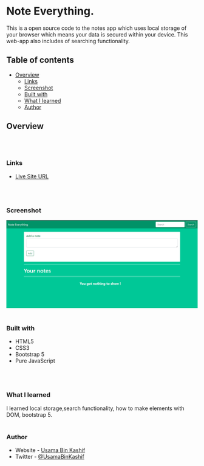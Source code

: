 # Note Everything.

This is a open source code to the notes app which uses local storage of your browser which means your data is secured within your device. This web-app also includes of searching functionality.

## Table of contents

- [Overview](#overview)
  - [Links](#links)
  - [Screenshot](#screenshot)
  - [Built with](#built-with)
  - [What I learned](#what-i-learned)
  - [Author](#author)

## Overview
 </br>
 </br>

### Links

- [Live Site URL](https://usamabinkashif.github.io/note_everything/)
 </br>
 </br>

### Screenshot

![Screenshot](images/screenshot.PNG)
 </br>
 </br>

### Built with

- HTML5
- CSS3
- Bootstrap 5
- Pure JavaScript
 </br>
 </br>

### What I learned

I learned local storage,search functionality, how to make elements with DOM, bootstrap 5.
 </br>
 </br>

### Author

- Website - [Usama Bin Kashif](https://github.com/UsamaBinKashif)
- Twitter - [@UsamaBinKashif](https://twitter.com/UsamaBinKashif)
